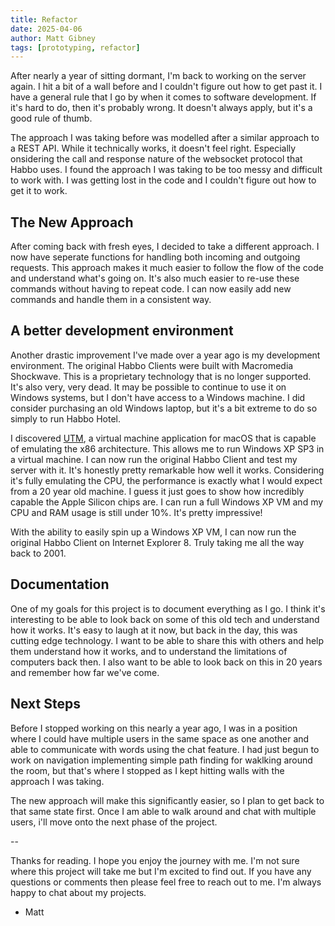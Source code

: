 ```yaml
---
title: Refactor
date: 2025-04-06
author: Matt Gibney
tags: [prototyping, refactor]
---
```


After nearly a year of sitting dormant, I'm back to working on the server again.
I hit a bit of a wall before and I couldn't figure out how to get past it. I
have a general rule that I go by when it comes to software development. If it's
hard to do, then it's probably wrong. It doesn't always apply, but it's a good
rule of thumb.

The approach I was taking before was modelled after a similar approach to a REST
API. While it technically works, it doesn't feel right. Especially onsidering
the call and response nature of the websocket protocol that Habbo uses. I found
the approach I was taking to be too messy and difficult to work with. I was
getting lost in the code and I couldn't figure out how to get it to work.

## The New Approach

After coming back with fresh eyes, I decided to take a different approach. I
now have seperate functions for handling both incoming and outgoing requests.
This approach makes it much easier to follow the flow of the code and understand
what's going on. It's also much easier to re-use these commands without having
to repeat code. I can now easily add new commands and handle them in a
consistent way.

## A better development environment

Another drastic improvement I've made over a year ago is my development
environment. The original Habbo Clients were built with Macromedia Shockwave.
This is a proprietary technology that is no longer supported. It's also very,
very dead. It may be possible to continue to use it on Windows systems, but I
don't have access to a Windows machine. I did consider purchasing an old Windows
laptop, but it's a bit extreme to do so simply to run Habbo Hotel.

I discovered [UTM](https://mac.getutm.app/), a virtual machine application for
macOS that is capable of emulating the x86 architecture. This allows me to run
Windows XP SP3 in a virtual machine. I can now run the original Habbo Client and
test my server with it. It's honestly pretty remarkable how well it works.
Considering it's fully emulating the CPU, the performance is exactly what I
would expect from a 20 year old machine. I guess it just goes to show how
incredibly capable the Apple Silicon chips are. I can run a full Windows XP VM
and my CPU and RAM usage is still under 10%. It's pretty impressive!

With the ability to easily spin up a Windows XP VM, I can now run the original
Habbo Client on Internet Explorer 8. Truly taking me all the way back to 2001.

## Documentation

One of my goals for this project is to document everything as I go. I think it's
interesting to be able to look back on some of this old tech and understand how
it works. It's easy to laugh at it now, but back in the day, this was cutting
edge technology. I want to be able to share this with others and help them
understand how it works, and to understand the limitations of computers back
then. I also want to be able to look back on this in 20 years and remember how
far we've come.

## Next Steps

Before I stopped working on this nearly a year ago, I was in a position where I
could have multiple users in the same space as one another and able to
communicate with words using the chat feature. I had just begun to work on
navigation implementing simple path finding for waklking around the room, but
that's where I stopped as I kept hitting walls with the approach I was taking.

The new approach will make this significantly easier, so I plan to get back to
that same state first. Once I am able to walk around and chat with multiple
users, i'll move onto the next phase of the project.

--

Thanks for reading. I hope you enjoy the journey with me. I'm not sure where
this project will take me but I'm excited to find out. If you have any questions
or comments then please feel free to reach out to me. I'm always happy to chat
about my projects.

- Matt
